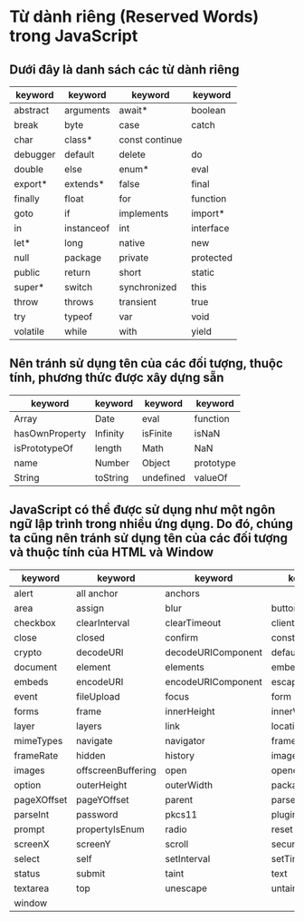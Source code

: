 # Từ dành riêng (Reserved Words) trong JavaScript

## Dưới đây là danh sách các từ dành riêng

| keyword  | keyword    | keyword        | keyword   |
| -------- | ---------- | -------------- | --------- |
| abstract | arguments  | await\*        | boolean   |
| break    | byte       | case           | catch     |
| char     | class\*    | const continue |
| debugger | default    | delete         | do        |
| double   | else       | enum\*         | eval      |
| export\* | extends\*  | false          | final     |
| finally  | float      | for            | function  |
| goto     | if         | implements     | import\*  |
| in       | instanceof | int            | interface |
| let\*    | long       | native         | new       |
| null     | package    | private        | protected |
| public   | return     | short          | static    |
| super\*  | switch     | synchronized   | this      |
| throw    | throws     | transient      | true      |
| try      | typeof     | var            | void      |
| volatile | while      | with           | yield     |

## Nên tránh sử dụng tên của các đối tượng, thuộc tính, phương thức được xây dựng sẵn

| keyword        | keyword  | keyword   | keyword   |
| -------------- | -------- | --------- | --------- |
| Array          | Date     | eval      | function  |
| hasOwnProperty | Infinity | isFinite  | isNaN     |
| isPrototypeOf  | length   | Math      | NaN       |
| name           | Number   | Object    | prototype |
| String         | toString | undefined | valueOf   |

## JavaScript có thể được sử dụng như một ngôn ngữ lập trình trong nhiều ứng dụng. Do đó, chúng ta cũng nên tránh sử dụng tên của các đối tượng và thuộc tính của HTML và Window

| keyword     | keyword            | keyword            | keyword           |
| ----------- | ------------------ | ------------------ | ----------------- |
| alert       | all anchor         | anchors            |
| area        | assign             | blur               | button            |
| checkbox    | clearInterval      | clearTimeout       | clientInformation |
| close       | closed             | confirm            | constructor       |
| crypto      | decodeURI          | decodeURIComponent | defaultStatus     |
| document    | element            | elements           | embed             |
| embeds      | encodeURI          | encodeURIComponent | escape            |
| event       | fileUpload         | focus              | form              |
| forms       | frame              | innerHeight        | innerWidth        |
| layer       | layers             | link               | location          |
| mimeTypes   | navigate           | navigator          | frames            |
| frameRate   | hidden             | history            | image             |
| images      | offscreenBuffering | open               | opener            |
| option      | outerHeight        | outerWidth         | packages          |
| pageXOffset | pageYOffset        | parent             | parseFloat        |
| parseInt    | password           | pkcs11             | plugin            |
| prompt      | propertyIsEnum     | radio              | reset             |
| screenX     | screenY            | scroll             | secure            |
| select      | self               | setInterval        | setTimeout        |
| status      | submit             | taint              | text              |
| textarea    | top                | unescape           | untaint           |
| window      |

